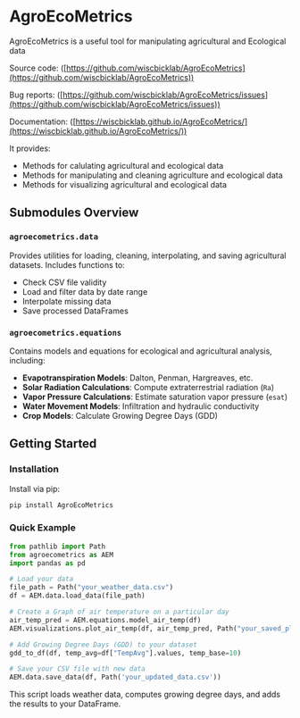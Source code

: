 # AgroEcoMetrics

AgroEcoMetrics is a useful tool for manipulating agricultural and Ecological data

Source code:    ([https://github.com/wiscbicklab/AgroEcoMetrics](https://github.com/wiscbicklab/AgroEcoMetrics))

Bug reports:    ([https://github.com/wiscbicklab/AgroEcoMetrics/issues](https://github.com/wiscbicklab/AgroEcoMetrics/issues))

Documentation:  ([https://wiscbicklab.github.io/AgroEcoMetrics/](https://wiscbicklab.github.io/AgroEcoMetrics/))

It provides:

- Methods for calulating agricultural and ecological data
- Methods for manipulating and cleaning agriculture and ecological data
- Methods for visualizing agricultural and ecological data

## Submodules Overview

### `agroecometrics.data`

Provides utilities for loading, cleaning, interpolating, and saving agricultural datasets. Includes functions to:

- Check CSV file validity
- Load and filter data by date range
- Interpolate missing data
- Save processed DataFrames

### `agroecometrics.equations`

Contains models and equations for ecological and agricultural analysis, including:

- **Evapotranspiration Models**: Dalton, Penman, Hargreaves, etc.
- **Solar Radiation Calculations**: Compute extraterrestrial radiation (`Ra`)
- **Vapor Pressure Calculations**: Estimate saturation vapor pressure (`esat`)
- **Water Movement Models**: Infiltration and hydraulic conductivity
- **Crop Models**: Calculate Growing Degree Days (GDD)

## Getting Started

### Installation

Install via pip:

```bash
pip install AgroEcoMetrics
```

### Quick Example

```python
from pathlib import Path
from agroecometrics as AEM
import pandas as pd

# Load your data
file_path = Path("your_weather_data.csv")
df = AEM.data.load_data(file_path)

# Create a Graph of air temperature on a particular day
air_temp_pred = AEM.equations.model_air_temp(df)
AEM.visualizations.plot_air_temp(df, air_temp_pred, Path("your_saved_plot.png"))

# Add Growing Degree Days (GDD) to your dataset
gdd_to_df(df, temp_avg=df["TempAvg"].values, temp_base=10)

# Save your CSV file with new data
AEM.data.save_data(df, Path('your_updated_data.csv'))
```

This script loads weather data, computes growing degree days, and adds the results to your DataFrame.

